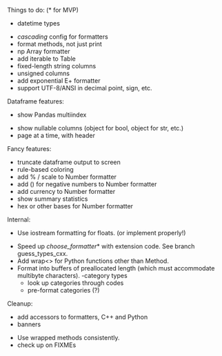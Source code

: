 Things to do:  (* for MVP)

* datetime types
- _cascading_ config for formatters
- format methods, not just print
- np Array formatter
- add iterable to Table
- fixed-length string columns
- unsigned columns
- add exponential E+ formatter
- support UTF-8/ANSI in decimal point, sign, etc.

Dataframe features:
* show Pandas multiindex
- show nullable columns (object for bool, object for str, etc.)
- page at a time, with header

Fancy features:
- truncate dataframe output to screen
- rule-based coloring
- add % / scale to Number formatter
- add () for negative numbers to Number formatter
- add currency to Number formatter
- show summary statistics
- hex or other bases for Number formatter

Internal:
* Use iostream formatting for floats. (or implement properly!)
- Speed up _choose_formatter_* with extension code.  See branch guess_types_cxx.
- Add wrap<> for Python functions other than Method.
- Format into buffers of preallocated length (which must accommodate multibyte
  characters).
-category types
  - look up categories through codes
  - pre-format categories (?)

Cleanup:
* add accessors to formatters, C++ and Python
* banners
- Use wrapped methods consistently.
- check up on FIXMEs

